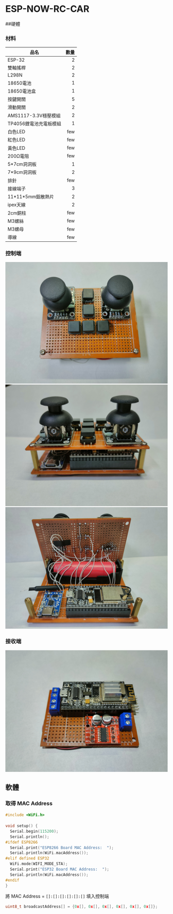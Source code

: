 # ESP-NOW-RC-CAR

##硬體

### 材料

| 品名                      |  數量  |
| --------                  | -----:|
| ESP-32                    |   2   |
| 雙軸搖桿                   |   2   |
| L298N                     |   2   |
| 18650電池                  |   1   |
| 18650電池盒                |   1   |
| 按鍵開關                   |   5   |
| 滑動開關                   |   2   |
| AMS1117-3.3V穩壓模組       |   2   |
| TP4056鋰電池充電板模組      |   1   |
| 白色LED                    |   few   |
| 紅色LED                    |   few   |
| 黃色LED                    |   few   |
| 200Ω電阻                   |   few   |
| 5\*7cm洞洞板               |   1   |
| 7\*9cm洞洞板               |   2   |
| 排針                       |   few   |
| 接線端子                   |   3   |
| 11\*11\*5mm鋁散熱片        |   2   |
| ipex天線                   |   2   |
| 2cm銅柱                    |   few   |
| M3螺絲                     |   few   |
| M3螺母                     |   few   |
| 導線                       |   few   |

### 控制端
![image](img/control_top.jpg)
![image](img/control_front.jpg)
![image](img/control_open.jpg)

### 接收端
![image](img/romote.jpg)

## 軟體

### 取得 MAC Address

``` cpp
#include <WiFi.h>

void setup() {
  Serial.begin(115200);
  Serial.println();
#ifdef ESP8266
  Serial.print("ESP8266 Board MAC Address:  ");
  Serial.println(WiFi.macAddress());
#elif defined ESP32
  WiFi.mode(WIFI_MODE_STA);
  Serial.print("ESP32 Board MAC Address:  ");
  Serial.println(WiFi.macAddress());
#endif
}
```

將 MAC Address = `[]:[]:[]:[]:[]:[]` 填入控制端

``` cpp
uint8_t broadcastAddress[] = {0x[], 0x[], 0x[], 0x[], 0x[], 0x[]};
```
